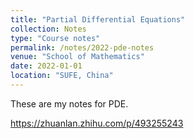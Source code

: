 ```yaml
---
title: "Partial Differential Equations"
collection: Notes
type: "Course notes"
permalink: /notes/2022-pde-notes
venue: "School of Mathematics"
date: 2022-01-01
location: "SUFE, China"
---
```


These are my notes for PDE.

https://zhuanlan.zhihu.com/p/493255243
